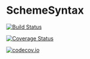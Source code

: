 # SchemeSyntax

[![Build Status](https://travis-ci.org/TotalVerb/SchemeSyntax.jl.svg?branch=master)](https://travis-ci.org/TotalVerb/SchemeSyntax.jl)

[![Coverage Status](https://coveralls.io/repos/TotalVerb/SchemeSyntax.jl/badge.svg?branch=master&service=github)](https://coveralls.io/github/TotalVerb/SchemeSyntax.jl?branch=master)

[![codecov.io](http://codecov.io/github/TotalVerb/SchemeSyntax.jl/coverage.svg?branch=master)](http://codecov.io/github/TotalVerb/SchemeSyntax.jl?branch=master)
